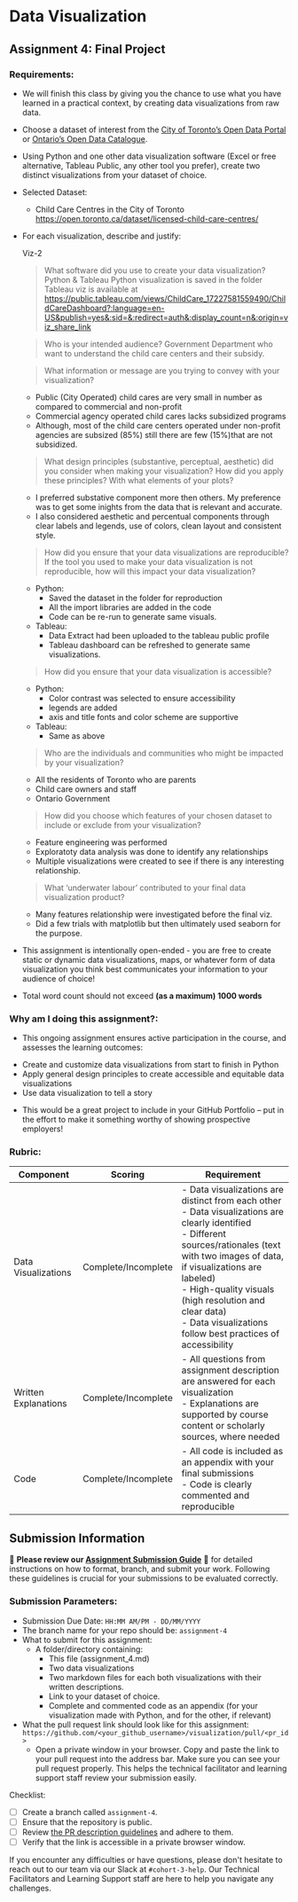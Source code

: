 # Data Visualization

## Assignment 4: Final Project

### Requirements:
- We will finish this class by giving you the chance to use what you have learned in a practical context, by creating data visualizations from raw data. 
- Choose a dataset of interest from the [City of Toronto’s Open Data Portal](https://www.toronto.ca/city-government/data-research-maps/open-data/) or [Ontario’s Open Data Catalogue](https://data.ontario.ca/). 
- Using Python and one other data visualization software (Excel or free alternative, Tableau Public, any other tool you prefer), create two distinct visualizations from your dataset of choice.  

- Selected Dataset: 
  - Child Care Centres in the City of Toronto 
  https://open.toronto.ca/dataset/licensed-child-care-centres/

- For each visualization, describe and justify: 

    Viz-2 
    > What software did you use to create your data visualization?
    Python & Tableau 
    Python visualization is saved in the folder 
    Tableau viz is available at https://public.tableau.com/views/ChildCare_17227581559490/ChildCareDashboard?:language=en-US&publish=yes&:sid=&:redirect=auth&:display_count=n&:origin=viz_share_link 

    > Who is your intended audience? 
    Government Department who want to understand the child care centers and their subsidy. 
    
    > What information or message are you trying to convey with your visualization? 
    - Public (City Operated) child cares are very small in number as compared to commercial and non-profit 
    - Commercial agency operated child cares lacks subsidized programs 
    - Although, most of the child care centers operated under non-profit agencies are subsized (85%) still there are few (15%)that are not subsidized.  


    > What design principles (substantive, perceptual, aesthetic) did you consider when making your visualization? How did you apply these principles? With what elements of your plots? 
    - I preferred substative component more then others. My preference was to get some inights from the data that is relevant and accurate. 
    - I also considered aesthetic and percentual components through clear labels and legends, use of colors, clean layout and consistent style. 
  

    > How did you ensure that your data visualizations are reproducible? If the tool you used to make your data visualization is not reproducible, how will this impact your data visualization? 
    - Python: 
      - Saved the dataset in the folder for reproduction 
      - All the import libraries are added in the code 
      - Code can be re-run to generate same visuals. 
    - Tableau: 
      - Data Extract had been uploaded to the tableau public profile
      - Tableau dashboard can be refreshed to generate same visualizations. 


    > How did you ensure that your data visualization is accessible?  
    - Python: 
      - Color contrast was selected to ensure accessibility 
      - legends are added 
      - axis and title fonts and color scheme are supportive 
    - Tableau: 
      - Same as above 

    > Who are the individuals and communities who might be impacted by your visualization?  
    - All the residents of Toronto who are parents 
    - Child care owners and staff 
    - Ontario Government 
  

    > How did you choose which features of your chosen dataset to include or exclude from your visualization? 
    - Feature engineering was performed 
    - Exploratoty data analysis was done to identify any relationships 
    - Multiple visualizations were created to see if there is any interesting relationship. 

    > What ‘underwater labour’ contributed to your final data visualization product?
    - Many features relationship were investigated before the final viz. 
    - Did a few trials with matplotlib but then ultimately used seaborn for the purpose.  
  

- This assignment is intentionally open-ended - you are free to create static or dynamic data visualizations, maps, or whatever form of data visualization you think best communicates your information to your audience of choice! 
- Total word count should not exceed **(as a maximum) 1000 words** 
 
### Why am I doing this assignment?:  
- This ongoing assignment ensures active participation in the course, and assesses the learning outcomes: 
* Create and customize data visualizations from start to finish in Python
* Apply general design principles to create accessible and equitable data visualizations
* Use data visualization to tell a story  
- This would be a great project to include in your GitHub Portfolio – put in the effort to make it something worthy of showing prospective employers!

### Rubric:

| Component         | Scoring  | Requirement                                                                 |
|-------------------|----------|-----------------------------------------------------------------------------|
| Data Visualizations | Complete/Incomplete | - Data visualizations are distinct from each other<br>- Data visualizations are clearly identified<br>- Different sources/rationales (text with two images of data, if visualizations are labeled)<br>- High-quality visuals (high resolution and clear data)<br>- Data visualizations follow best practices of accessibility |
| Written Explanations | Complete/Incomplete | - All questions from assignment description are answered for each visualization<br>- Explanations are supported by course content or scholarly sources, where needed |
| Code              | Complete/Incomplete | - All code is included as an appendix with your final submissions<br>- Code is clearly commented and reproducible |

## Submission Information

🚨 **Please review our [Assignment Submission Guide](https://github.com/UofT-DSI/onboarding/blob/main/onboarding_documents/submissions.md)** 🚨 for detailed instructions on how to format, branch, and submit your work. Following these guidelines is crucial for your submissions to be evaluated correctly.

### Submission Parameters:
* Submission Due Date: `HH:MM AM/PM - DD/MM/YYYY`
* The branch name for your repo should be: `assignment-4`
* What to submit for this assignment:
    * A folder/directory containing:
        * This file (assignment_4.md)
        * Two data visualizations 
        * Two markdown files for each both visualizations with their written descriptions.
        * Link to your dataset of choice.
        * Complete and commented code as an appendix (for your visualization made with Python, and for the other, if relevant) 
* What the pull request link should look like for this assignment: `https://github.com/<your_github_username>/visualization/pull/<pr_id>`
    * Open a private window in your browser. Copy and paste the link to your pull request into the address bar. Make sure you can see your pull request properly. This helps the technical facilitator and learning support staff review your submission easily.

Checklist:
- [ ] Create a branch called `assignment-4`.
- [ ] Ensure that the repository is public.
- [ ] Review [the PR description guidelines](https://github.com/UofT-DSI/onboarding/blob/main/onboarding_documents/submissions.md#guidelines-for-pull-request-descriptions) and adhere to them.
- [ ] Verify that the link is accessible in a private browser window.

If you encounter any difficulties or have questions, please don't hesitate to reach out to our team via our Slack at `#cohort-3-help`. Our Technical Facilitators and Learning Support staff are here to help you navigate any challenges.
